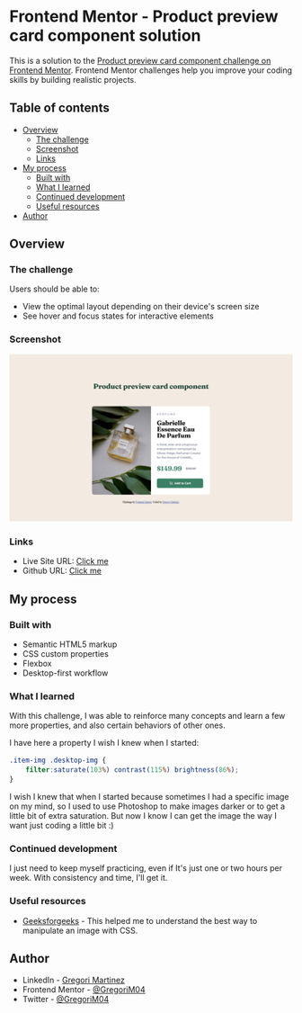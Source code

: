 # Frontend Mentor - Product preview card component solution

This is a solution to the [Product preview card component challenge on Frontend Mentor](https://www.frontendmentor.io/challenges/product-preview-card-component-GO7UmttRfa). Frontend Mentor challenges help you improve your coding skills by building realistic projects. 


## Table of contents

- [Overview](#overview)
  - [The challenge](#the-challenge)
  - [Screenshot](#screenshot)
  - [Links](#links)
- [My process](#my-process)
  - [Built with](#built-with)
  - [What I learned](#what-i-learned)
  - [Continued development](#continued-development)
  - [Useful resources](#useful-resources)
- [Author](#author)


## Overview

### The challenge

Users should be able to:

- View the optimal layout depending on their device's screen size
- See hover and focus states for interactive elements

### Screenshot

![](./images/screenshot.png)

### Links

- Live Site URL: [Click me](https://gregorim04.github.io/product-preview-card-component-main/)
- Github URL: [Click me](https://github.com/GregoriM04/product-preview-card-component-main.git)


## My process

### Built with

- Semantic HTML5 markup
- CSS custom properties
- Flexbox
- Desktop-first workflow

### What I learned

With this challenge, I was able to reinforce many concepts and learn a few more properties, and also certain behaviors of other ones.

I have here a property I wish I knew when I started:

```css
.item-img .desktop-img {
    filter:saturate(103%) contrast(115%) brightness(86%);
}
```

I wish I knew that when I started because sometimes I had a specific image on my mind, so I used to use Photoshop to make images darker or to get a little bit of extra saturation. But now I know I can get the image the way I want just coding a little bit :)

### Continued development

I just need to keep myself practicing, even if It's just one or two hours per week. With consistency and time, I'll get it.

### Useful resources

- [Geeksforgeeks](https://www.geeksforgeeks.org/how-to-darken-an-image-using-css/) - This helped me to understand the best way to manipulate an image with CSS.


## Author

- LinkedIn - [Gregori Martinez](https://www.linkedin.com/in/gregorim04/)
- Frontend Mentor - [@GregoriM04](https://www.frontendmentor.io/profile/GregoriM04)
- Twitter - [@GregoriM04](https://twitter.com/GregoriM04)
